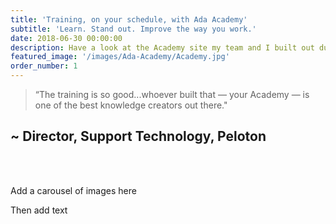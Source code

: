 ```yaml
---
title: 'Training, on your schedule, with Ada Academy'
subtitle: 'Learn. Stand out. Improve the way you work.'
date: 2018-06-30 00:00:00
description: Have a look at the Academy site my team and I built out during my time at Ada
featured_image: '/images/Ada-Academy/Academy.jpg'
order_number: 1
---
```



> “The training is so good...whoever built that — your Academy — is one of the best knowledge creators out there."

## ~ Director, Support Technology, Peloton

<br><br>

Add a carousel of images here


Then add text